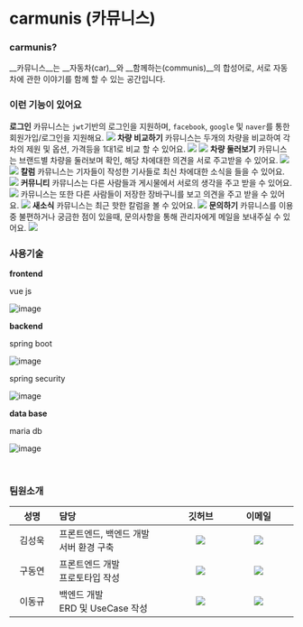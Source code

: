 # carmunis (카뮤니스)
### carmunis?
__카뮤니스__는 __자동차(car)__와 __함께하는(communis)__의 합성어로, 서로 자동차에 관한 이야기를 함께 할 수 있는 공간입니다.

### 이런 기능이 있어요
__로그인__
카뮤니스는 `jwt`기반의 로그인을 지원하며, `facebook`, `google` 및 `naver`를 통한 회원가입/로그인을 지원해요.
![](https://velog.velcdn.com/images/kimsw3445/post/e457be40-70a4-4814-80a7-ca6ec5afbd14/image.png)
__차량 비교하기__
카뮤니스는 두개의 차량을 비교하여 각 차의 제원 및 옵션, 가격등을 1대1로 비교 할 수 있어요.
![](https://velog.velcdn.com/images/kimsw3445/post/a36e12ef-92a5-4ddd-9397-e9d0e8a1cbae/image.png)
![](https://velog.velcdn.com/images/kimsw3445/post/b4872ef4-ef7b-4a10-beef-b8d3049c2dc7/image.png)
__차량 둘러보기__
카뮤니스는 브랜드별 차량을 둘러보며 확인, 해당 차에대한 의견을 서로 주고받을 수 있어요.
![](https://velog.velcdn.com/images/kimsw3445/post/4eb1e0c6-20d1-4601-82d5-07ec0144e2db/image.png)
![](https://velog.velcdn.com/images/kimsw3445/post/66d5accf-48a1-477d-a075-eaa760678f41/image.png)
__칼럼__
카뮤니스는 기자들이 작성한 기사들로 최신 차에대한 소식을 들을 수 있어요.
![](https://velog.velcdn.com/images/kimsw3445/post/2314245f-c9a6-4df1-9ec5-8f524a2271b0/image.png)
__커뮤니티__
카뮤니스는 다른 사람들과 게시물에서 서로의 생각을 주고 받을 수 있어요.
![](https://velog.velcdn.com/images/kimsw3445/post/eaac597c-7663-406e-a37e-4dcff29b4314/image.png)
카뮤니스는 또한 다른 사람들이 저장한 장바구니를 보고 의견을 주고 받을 수 있어요.
![](https://velog.velcdn.com/images/kimsw3445/post/95fd8334-e210-4ce7-9dcb-8f93dbc8ae59/image.png)
__새소식__
카뮤니스는 최근 핫한 칼럼을 볼 수 있어요.
![](https://velog.velcdn.com/images/kimsw3445/post/a7cec087-670d-447c-9606-2189ad732348/image.png)
__문의하기__
카뮤니스를 이용중 불편하거나 궁금한 점이 있을때, 문의사항을 통해 관리자에게 메일을 보내주실 수 있어요.
![](https://velog.velcdn.com/images/kimsw3445/post/534499b6-62b4-40c0-a578-c7d0daeaf8de/image.png)

### 사용기술

__frontend__

vue js

![image](https://user-images.githubusercontent.com/65203794/237012917-9114e22d-0886-43ca-89cf-3a05a665fd66.png)

__backend__

spring boot

![image](https://user-images.githubusercontent.com/65203794/237012784-6a567f5b-d04a-44f6-aaaf-4b049d1b2d9e.png)

spring security

![image](https://user-images.githubusercontent.com/65203794/237012867-c54df478-dbbb-497e-baa8-c140acc88e65.png)

__data base__

maria db

![image](https://user-images.githubusercontent.com/65203794/237012971-12357fbd-b41d-4cdf-af12-1b3ccae90f1f.png)



</br>

### 팀원소개
<table width="788">
<thead>
<tr>
<th width="100" align="center">성명</th>
<th width="150" align="left">담당</th>
<th width="100" align="center">깃허브</th>
<th width="175" align="center">이메일</th>
</tr> 
</thead>
<tbody>
<tr>
<td width="100" align="center">김성욱</td>
<td width="150">프론트엔드, 백엔드 개발<br>서버 환경 구축<br></td>

<td width="100" align="center">
	<a href="https://github.com/Kimsw-G">
		<img src="http://img.shields.io/badge/Kimsw-655ced?style=social&logo=github"/>
	</a>
</td>
<td width="175" align="center">
	<a href="mailto:kimsw3445@naver.com"><img src="https://img.shields.io/static/v1?label=&message=kimsw3445@naver.com&color=green&style=flat-square&logo=gmail"></a>
	</td>
</tr>
<tr>
<td width="100" align="center">구동연</td>
<td width="300">프론트엔드 개발<br> 프로토타입 작성
<td width="100" align="center">
	<a href="https://github.com/Kimsw-G">
		<img src="http://img.shields.io/badge/GooDongYeon-655ced?style=social&logo=github"/>
	</a>
</td>
<td width="175" align="center">
	<a href="mailto:kimsw3445@naver.com"><img src="https://img.shields.io/static/v1?label=&message=rnehddus01@naver.com&color=green&style=flat-square&logo=gmail"></a>
	</td>
</tr>
    <tr>
<td width="100" align="center">이동규</td>
<td width="300">백엔드 개발<br>ERD 및 UseCase 작성
<td width="100" align="center">
	<a href="https://github.com/gusals9355">
		<img src="http://img.shields.io/badge/dongkyu123456-655ced?style=social&logo=github"/>
	</a>
</td>
<td width="175" align="center">
	<a href="mailto:gusals9355@naver.com"><img src="https://img.shields.io/static/v1?label=&message=fhdk159@naver.com&color=green&style=flat-square&logo=gmail"></a>
	</td>
</tr>
</tr>
</tbody>
</table>
